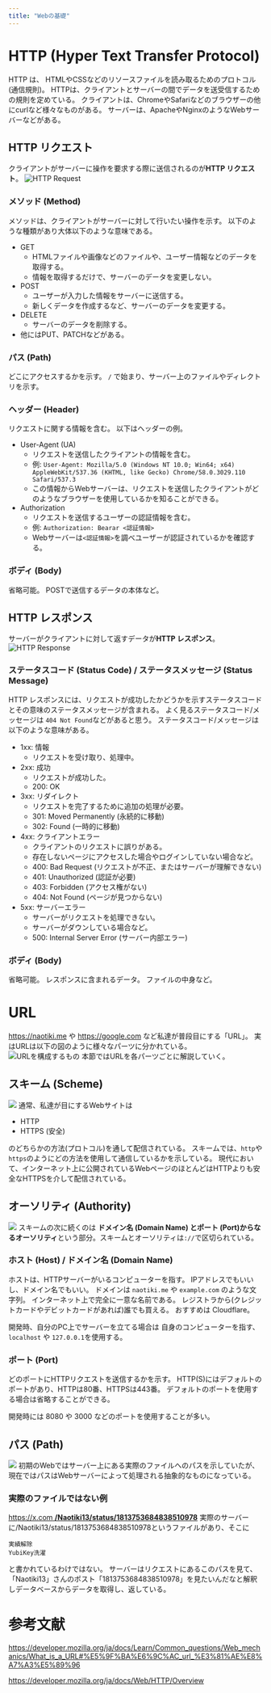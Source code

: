 ```yaml
---
title: "Webの基礎"
---
```

# HTTP (Hyper Text Transfer Protocol)
HTTP は、 HTMLやCSSなどのリソースファイルを読み取るためのプロトコル(通信規則)。
HTTPは、クライアントとサーバーの間でデータを送受信するための規則を定めている。
クライアントは、ChromeやSafariなどのブラウザーの他にcurlなど様々なものがある。
サーバーは、ApacheやNginxのようなWebサーバーなどがある。
## HTTP リクエスト
クライアントがサーバーに操作を要求する際に送信されるのが**HTTP リクエスト**。
![HTTP Request](https://mdn.github.io/shared-assets/images/diagrams/http/overview/http-request.svg)
### メソッド (Method)
メソッドは、クライアントがサーバーに対して行いたい操作を示す。
以下のような種類があり大体以下のような意味である。
* GET
  * HTMLファイルや画像などのファイルや、ユーザー情報などのデータを取得する。
  * 情報を取得するだけで、サーバーのデータを変更しない。
* POST
  * ユーザーが入力した情報をサーバーに送信する。
  * 新しくデータを作成するなど、サーバーのデータを変更する。
* DELETE
  * サーバーのデータを削除する。
* 他にはPUT、PATCHなどがある。
### パス (Path)
どこにアクセスするかを示す。
`/` で始まり、サーバー上のファイルやディレクトリを示す。
### ヘッダー (Header)
リクエストに関する情報を含む。
以下はヘッダーの例。
* User-Agent (UA)
  * リクエストを送信したクライアントの情報を含む。
  * 例: `User-Agent: Mozilla/5.0 (Windows NT 10.0; Win64; x64) AppleWebKit/537.36 (KHTML, like Gecko) Chrome/58.0.3029.110 Safari/537.3`
  * この情報からWebサーバーは、リクエストを送信したクライアントがどのようなブラウザーを使用しているかを知ることができる。
* Authorization
  * リクエストを送信するユーザーの認証情報を含む。
  * 例: `Authorization: Bearar <認証情報>`
  * Webサーバーは`<認証情報>`を調べユーザーが認証されているかを確認する。
### ボディ (Body)
省略可能。
POSTで送信するデータの本体など。
## HTTP レスポンス
サーバーがクライアントに対して返すデータが**HTTP レスポンス**。
![HTTP Response](https://mdn.github.io/shared-assets/images/diagrams/http/overview/http-response.svg)
### ステータスコード (Status Code) / ステータスメッセージ (Status Message)
HTTP レスポンスには、リクエストが成功したかどうかを示すステータスコードとその意味のステータスメッセージが含まれる。
よく見るステータスコード/メッセージは `404 Not Found`などがあると思う。
ステータスコード/メッセージは以下のような意味がある。
* 1xx: 情報
  * リクエストを受け取り、処理中。
* 2xx: 成功
  * リクエストが成功した。
  * 200: OK
* 3xx: リダイレクト
  * リクエストを完了するために追加の処理が必要。
  * 301: Moved Permanently (永続的に移動)
  * 302: Found (一時的に移動)
* 4xx: クライアントエラー
  * クライアントのリクエストに誤りがある。
  * 存在しないページにアクセスした場合やログインしていない場合など。
  * 400: Bad Request (リクエストが不正、またはサーバーが理解できない)
  * 401: Unauthorized (認証が必要)
  * 403: Forbidden (アクセス権がない)
  * 404: Not Found (ページが見つからない)
* 5xx: サーバーエラー
  * サーバーがリクエストを処理できない。
  * サーバーがダウンしている場合など。
  * 500: Internal Server Error (サーバー内部エラー)

### ボディ (Body)
省略可能。
レスポンスに含まれるデータ。
ファイルの中身など。
# URL
https://naotiki.me や https://google.com など私達が普段目にする「URL」。
実はURLは以下の図のように様々なパーツに分かれている。
![URLを構成するもの](https://storage.googleapis.com/zenn-user-upload/dd830741d23c-20240705.png)
本節ではURLを各パーツごとに解説していく。

## スキーム (Scheme)
![](https://storage.googleapis.com/zenn-user-upload/ab1227e10534-20240705.png)
通常、私達が目にするWebサイトは
* HTTP
* HTTPS (安全)

のどちらかの方法(プロトコル)を通して配信されている。
スキームでは、`http`や`https`のようにどの方法を使用して通信しているかを示している。
現代において、インターネット上に公開されているWebページのほとんどはHTTPよりも安全なHTTPSを介して配信されている。
## オーソリティ (Authority)
![](https://developer.mozilla.org/ja/docs/Learn/Common_questions/Web_mechanics/What_is_a_URL/mdn-url-authority.png)
スキームの次に続くのは **ドメイン名 (Domain Name) **と**ポート (Port)**からなる**オーソリティ**という部分。スキームとオーソリティは`://`で区切られている。
### ホスト (Host) / ドメイン名 (Domain Name)
ホストは、HTTPサーバーがいるコンピューターを指す。
IPアドレスでもいいし、ドメイン名でもいい。
ドメインは `naotiki.me` や `example.com` のような文字列。
インターネット上で完全に一意な名前である。
レジストラから(クレジットカードやデビットカードがあれば)誰でも買える。
おすすめは Cloudflare。

開発時、自分のPC上でサーバーを立てる場合は 自身のコンピューターを指す、`localhost` や `127.0.0.1`を使用する。
### ポート (Port)
どのポートにHTTPリクエストを送信するかを示す。
HTTP(S)にはデフォルトのポートがあり、HTTPは80番、HTTPSは443番。
デフォルトのポートを使用する場合は省略することができる。

開発時には 8080 や 3000 などのポートを使用することが多い。
## パス (Path)
![](https://developer.mozilla.org/ja/docs/Learn/Common_questions/Web_mechanics/What_is_a_URL/mdn-url-path@x2.png)
初期のWebではサーバー上にある実際のファイルへのパスを示していたが、現在ではパスはWebサーバーによって処理される抽象的なものになっている。

### 実際のファイルではない例
 [https://x.com **/Naotiki13/status/1813753684838510978**](https://x.com/Naotiki13/status/1813753684838510978)
実際のサーバーに/Naotiki13/status/1813753684838510978というファイルがあり、そこに
```planetext
実績解除
YubiKey洗濯
```
と書かれているわけではない。
サーバーはリクエストにあるこのパスを見て、「Naotiki13」さんのポスト「1813753684838510978」を見たいんだなと解釈しデータベースからデータを取得し、返している。

# 参考文献
https://developer.mozilla.org/ja/docs/Learn/Common_questions/Web_mechanics/What_is_a_URL#%E5%9F%BA%E6%9C%AC_url_%E3%81%AE%E8%A7%A3%E5%89%96

https://developer.mozilla.org/ja/docs/Web/HTTP/Overview

